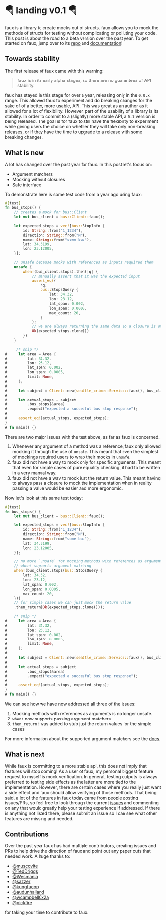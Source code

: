 # 🪂 landing v0.1 🪂

faux is a library to create mocks out of structs. faux allows you to
mock the methods of structs for testing without complicating or
polluting your code. This post is about the road to a beta version
over the past year. To get started on faux, jump over to its
[repo](https://github.com/nrxus/faux/) and
[documentation](https://docs.rs/faux/)!

## Towards stability

The first release of faux came with this warning:

> faux is in its early alpha stages, so there are no guarantees of API
> stability.

faux has stayed in this stage for over a year, releasing only in the
`0.0.x` range. This allowed faux to experiment and do breaking changes
for the sake of of a better, more usable, API. This was great as an
author as it allowed for a lot of flexibility. However, part of the
usability of a library is its stability. In order to commit to a
(slightly) more stable API, a `0.1` version is being released. The
goal is for faux to still have the flexibility to experiment while
giving users the choice on whether they will take only non-breaking
releases, or if they have the time to upgrade to a release with some
breaking changes.

## What is new

A lot has changed over the past year for faux. In this post let's focus on:

* Argument matchers
* Mocking without closures
* Safe interface

To demonstrate here is some test code from a year ago using faux:

```rust
#[test]
fn bus_stops() {
    // creates a mock for bus::Client
    let mut bus_client = bus::Client::faux();

    let expected_stops = vec![bus::StopInfo {
        id: String::from("1_1234"),
        direction: String::from("N"),
        name: String::from("some bus"),
        lat: 34.3199,
        lon: 23.12005,
    }];

    // unsafe because mocks with references as inputs required them
    unsafe {
        when!(bus_client.stops).then(|q| {
            // manually assert that it was the expected input
            assert_eq!(
                *q,
                bus::StopsQuery {
                    lat: 34.32,
                    lon: 23.12,
                    lat_span: 0.002,
                    lon_span: 0.0005,
                    max_count: 20,
                }
            );
            // we are always returning the same data so a closure is overkill
            Ok(expected_stops.clone())
        })
    }

     /* snip */
#     let area = Area {
#         lat: 34.32,
#         lon: 23.12,
#         lat_span: 0.002,
#         lon_span: 0.0005,
#         limit: None,
#     };
#
#     let subject = Client::new(seattle_crime::Service::faux(), bus_client);
#
#     let actual_stops = subject
#         .bus_stops(&area)
#         .expect("expected a succesful bus stop response");
#
#     assert_eq!(actual_stops, expected_stops);
}
# fn main() {}
```

There are two major issues with the test above, as far as faux is
concerned.

1. Whenever any argument of a method was a reference, faux only
   allowed mocking it through the use of `unsafe`. This meant that
   even the simplest of mockings required users to wrap their mocks in
   `unsafe`.
2. faux did not have a way to mock only for specific arguments. This
   meant that even for simple cases of pure equality checking, it had
   to be written in a very manual way.
3. faux did not have a way to mock just the return value. This meant
   having to always pass a closure to mock the implementation when in
   reality passing a value would be easier and more ergonomic.

Now let's look at this same test today:


```rust
#[test]
fn bus_stops() {
    let mut bus_client = bus::Client::faux();

    let expected_stops = vec![bus::StopInfo {
        id: String::from("1_1234"),
        direction: String::from("N"),
        name: String::from("some bus"),
        lat: 34.3199,
        lon: 23.12005,
    }];

    // no more `unsafe` for mocking methods with references as arguments
    // when! supports argument matching
    when!(bus_client.stops(bus::StopsQuery {
        lat: 34.32,
        lon: 23.12,
        lat_span: 0.002,
        lon_span: 0.0005,
        max_count: 20,
    }))
    // for simple cases we can just mock the return value
    .then_return(Ok(expected_stops.clone()));

    /* snip */
#     let area = Area {
#         lat: 34.32,
#         lon: 23.12,
#         lat_span: 0.002,
#         lon_span: 0.0005,
#         limit: None,
#     };
#
#     let subject = Client::new(seattle_crime::Service::faux(), bus_client);
#
#     let actual_stops = subject
#         .bus_stops(&area)
#         .expect("expected a succesful bus stop response");
#
#     assert_eq!(actual_stops, expected_stops);
}
# fn main() {}
```

We can see how we have now addressed all three of the issues:
1. Mocking methods with references as arguments is no longer unsafe.
2. `when!` now supports passing argument matchers.
3. `then_return!` was added to stub just the return values for the
   simple cases

For more information about the supported argument matchers see the
[docs](https://docs.rs/faux/0.0.10/faux/macro.when.html).

## What is next

While faux is committing to a more stable api, this does not imply
that features will stop coming! As a user of faux, my personal biggest
feature request to myself is mock verification. In general, testing
outputs is always preferred to testing side effects as the latter are
more tied to the implementation. However, there are certain cases
where you really just want a side effect and faux should allow
verifying of those methods. That being said, a lot of the features in
faux today came from people posting issues/PRs, so feel free to look
through the current [issues](https://github.com/nrxus/faux/issues) and
commenting on any that would greatly help your testing experience if
addressed. If there is anything not listed there, please submit an
issue so I can see what other features are missing and needed.

## Contributions

Over the past year faux has had multiple contributors, creating
issues and PRs to help drive the direction of faux and point out any
paper cuts that needed work. A huge thanks to:

* [@muscovite](https://github.com/muscovite)
* [@TedDriggs](https://github.com/TedDriggs)
* [@Wesmania](https://github.com/Wesmania)
* [@sazzer](https://github.com/sazzer)
* [@kungfucop](https://github.com/kungfucop)
* [@audunhalland](https://github.com/audunhalland)
* [@wcampbell0x2a](https://github.com/wcampbell0x2a)
* [@pickfire](https://github.com/pickfire)

for taking your time to contribute to faux.
